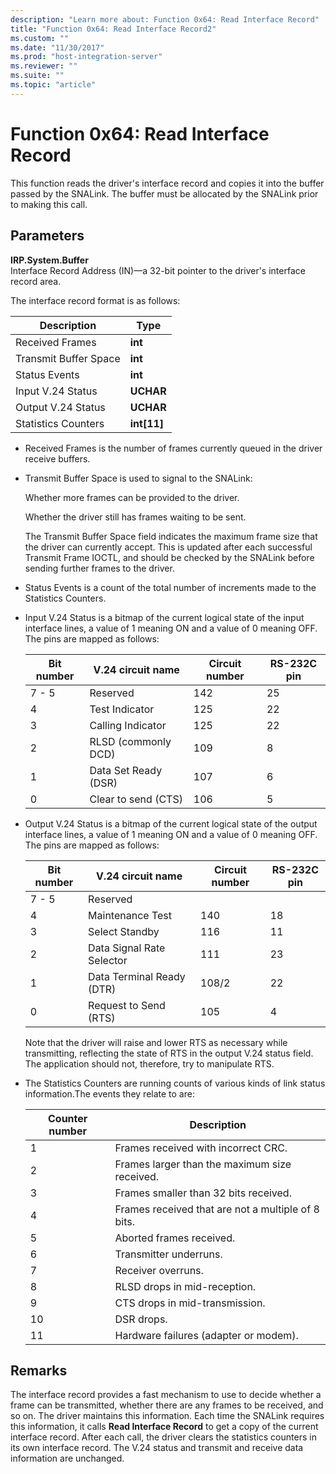 ```yaml
---
description: "Learn more about: Function 0x64: Read Interface Record"
title: "Function 0x64: Read Interface Record2"
ms.custom: ""
ms.date: "11/30/2017"
ms.prod: "host-integration-server"
ms.reviewer: ""
ms.suite: ""
ms.topic: "article"
---
```

# Function 0x64: Read Interface Record
This function reads the driver's interface record and copies it into the buffer passed by the SNALink. The buffer must be allocated by the SNALink prior to making this call.  
  
## Parameters  
 **IRP.System.Buffer**  
 Interface Record Address (IN)—a 32-bit pointer to the driver's interface record area.  
  
 The interface record format is as follows:  
  
|Description|Type|  
|-----------------|----------|  
|Received Frames|**int**|  
|Transmit Buffer Space|**int**|  
|Status Events|**int**|  
|Input V.24 Status|**UCHAR**|  
|Output V.24 Status|**UCHAR**|  
|Statistics Counters|**int[11]**|  
  
-   Received Frames is the number of frames currently queued in the driver receive buffers.  
  
-   Transmit Buffer Space is used to signal to the SNALink:  
  
     Whether more frames can be provided to the driver.  
  
     Whether the driver still has frames waiting to be sent.  
  
     The Transmit Buffer Space field indicates the maximum frame size that the driver can currently accept. This is updated after each successful Transmit Frame IOCTL, and should be checked by the SNALink before sending further frames to the driver.  
  
-   Status Events is a count of the total number of increments made to the Statistics Counters.  
  
-   Input V.24 Status is a bitmap of the current logical state of the input interface lines, a value of 1 meaning ON and a value of 0 meaning OFF. The pins are mapped as follows:  
  
    |Bit number|V.24 circuit name|Circuit number|RS-232C pin|  
    |----------------|-----------------------|--------------------|------------------|  
    |7 - 5|Reserved|142|25|  
    |4|Test Indicator|125|22|  
    |3|Calling Indicator|125|22|  
    |2|RLSD (commonly DCD)|109|8|  
    |1|Data Set Ready (DSR)|107|6|  
    |0|Clear to send (CTS)|106|5|  
  
-   Output V.24 Status is a bitmap of the current logical state of the output interface lines, a value of 1 meaning ON and a value of 0 meaning OFF. The pins are mapped as follows:  
  
    |Bit number|V.24 circuit name|Circuit number|RS-232C pin|  
    |----------------|-----------------------|--------------------|------------------|  
    |7 - 5|Reserved|||  
    |4|Maintenance Test|140|18|  
    |3|Select Standby|116|11|  
    |2|Data Signal Rate Selector|111|23|  
    |1|Data Terminal Ready (DTR)|108/2|22|  
    |0|Request to Send (RTS)|105|4|  
  
     Note that the driver will raise and lower RTS as necessary while transmitting, reflecting the state of RTS in the output V.24 status field. The application should not, therefore, try to manipulate RTS.  
  
-   The Statistics Counters are running counts of various kinds of link status information.The events they relate to are:  
  
    |Counter number|Description|  
    |--------------------|-----------------|  
    |1|Frames received with incorrect CRC.|  
    |2|Frames larger than the maximum size received.|  
    |3|Frames smaller than 32 bits received.|  
    |4|Frames received that are not a multiple of 8 bits.|  
    |5|Aborted frames received.|  
    |6|Transmitter underruns.|  
    |7|Receiver overruns.|  
    |8|RLSD drops in mid-reception.|  
    |9|CTS drops in mid-transmission.|  
    |10|DSR drops.|  
    |11|Hardware failures (adapter or modem).|  
  
## Remarks  
 The interface record provides a fast mechanism to use to decide whether a frame can be transmitted, whether there are any frames to be received, and so on. The driver maintains this information. Each time the SNALink requires this information, it calls **Read Interface Record** to get a copy of the current interface record. After each call, the driver clears the statistics counters in its own interface record. The V.24 status and transmit and receive data information are unchanged.
